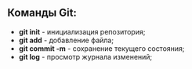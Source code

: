 ## Команды Git:
* **git init** - инициализация репозитория;
* **git add** - добавление файла;
* **git commit -m** - сохранение текущего состояния;
* **git log** - просмотр журнала изменений;
